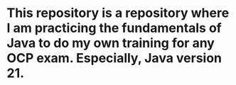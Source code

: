# This repository is a repository where I am practicing the fundamentals of Java to do my own training for any OCP exam. Especially, Java version 21.
